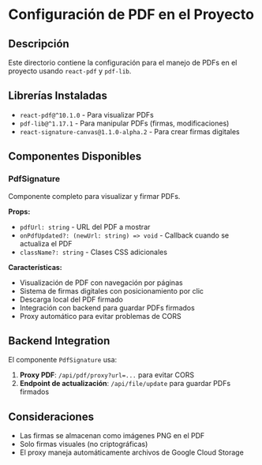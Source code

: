 # Configuración de PDF en el Proyecto

## Descripción

Este directorio contiene la configuración para el manejo de PDFs en el proyecto usando `react-pdf` y `pdf-lib`.

## Librerías Instaladas

- `react-pdf@^10.1.0` - Para visualizar PDFs
- `pdf-lib@^1.17.1` - Para manipular PDFs (firmas, modificaciones)
- `react-signature-canvas@1.1.0-alpha.2` - Para crear firmas digitales

## Componentes Disponibles

### PdfSignature

Componente completo para visualizar y firmar PDFs.

**Props:**
- `pdfUrl: string` - URL del PDF a mostrar
- `onPdfUpdated?: (newUrl: string) => void` - Callback cuando se actualiza el PDF
- `className?: string` - Clases CSS adicionales

**Características:**
- Visualización de PDF con navegación por páginas
- Sistema de firmas digitales con posicionamiento por clic
- Descarga local del PDF firmado
- Integración con backend para guardar PDFs firmados
- Proxy automático para evitar problemas de CORS

## Backend Integration

El componente `PdfSignature` usa:

1. **Proxy PDF**: `/api/pdf/proxy?url=...` para evitar CORS
2. **Endpoint de actualización**: `/api/file/update` para guardar PDFs firmados

## Consideraciones

- Las firmas se almacenan como imágenes PNG en el PDF
- Solo firmas visuales (no criptográficas)
- El proxy maneja automáticamente archivos de Google Cloud Storage
